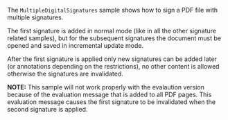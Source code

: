 The `MultipleDigitalSignatures` sample shows how to sign a PDF file with multiple signatures.

The first signature is added in normal mode (like in all the other signature related samples), but for the subsequent signatures the document must be opened and saved in incremental update mode. 

After the first signature is applied only new signatures can be added later (or annotations depending on the restrictions), no other content is allowed otherwise the signatures are invalidated.

**NOTE:** This sample will not work properly with the evalaution version because of the evaluation message that is added to all PDF pages. This evaluation message causes the first signature to be invalidated when the second signature is applied.
